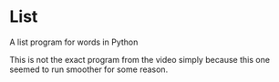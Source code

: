# List
A list program for words in Python

This is not the exact program from the video simply because this one seemed to run smoother for some reason.
